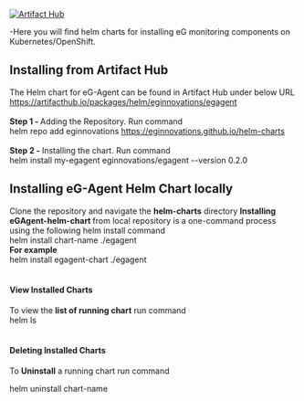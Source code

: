 

[![Artifact Hub](https://img.shields.io/endpoint?url=https://artifacthub.io/badge/repository/eginnovations)](https://artifacthub.io/packages/search?repo=eginnovations)<br>

-Here you will find helm charts for installing eG monitoring components on Kubernetes/OpenShift.
<h2>Installing from Artifact Hub</h2>

The Helm chart for eG-Agent can be found in Artifact Hub under below URL<br>
https://artifacthub.io/packages/helm/eginnovations/egagent
<br><br>
<b>Step 1 - </b>Adding the Repository. Run command<br>
helm repo add eginnovations https://eginnovations.github.io/helm-charts
<br><br>
<b>Step 2 - </b>Installing the chart. Run command<br>
helm install my-egagent eginnovations/egagent --version 0.2.0<br>

<h2> Installing eG-Agent Helm Chart locally</h2>

Clone the repository and navigate the <b>helm-charts</b> directory
<b>Installing eGAgent-helm-chart </b>from local repository is a one-command process using the following helm install command<br>
helm install chart-name ./egagent<br>
<b>For example </b><br>
helm install egagent-chart ./egagent<br><br>
<h4> View Installed Charts</h4>
To view the <b>list of running chart</b> run command<br>
helm ls<br><br>
<h4> Deleting Installed Charts</h4>
<p>To <b>Uninstall</b> a running chart run command</p>
helm uninstall chart-name
